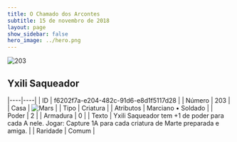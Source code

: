 ```yaml
---
title: O Chamado dos Arcontes
subtitle: 15 de novembro de 2018
layout: page
show_sidebar: false
hero_image: ../hero.png
---
```


![203](https://cdn.keyforgegame.com/media/card_front/pt/341_203_8JJ739HGPCPC_pt.png)

## Yxili Saqueador

|----|----|
| ID | f6202f7a-e204-482c-91d6-e8d1f5117d28 |
| Número | 203 |
| Casa | ![Mars](https://archonarcana.com/images/thumb/d/de/Mars.png/22px-Mars.png "Marte") |
| Tipo | Criatura |
| Atributos | Marciano • Soldado |
| Poder | 2 |
| Armadura | 0 |
| Texto | Yxili Saqueador tem +1 de poder para cada A nele. Jogar: Capture 1A para cada criatura de Marte preparada e amiga. |
| Raridade | Comum |
